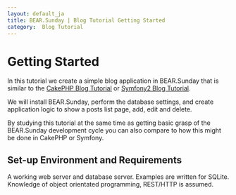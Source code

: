 ```yaml
---
layout: default_ja
title: BEAR.Sunday | Blog Tutorial Getting Started 
category:  Blog Tutorial
---
```


# Getting Started 

In this tutorial we create a simple blog application in BEAR.Sunday that is similar to the
[CakePHP Blog Tutorial](http://book.cakephp.org/2.0/en/tutorials-and-examples/blog/blog.html) or [Symfony2 Blog Tutorial](http://tutorial.symblog.co.uk/).

We will install BEAR.Sunday, perform the database settings, and create application logic to show a posts list page, add, edit and delete.

By studying this tutorial at the same time as getting basic grasp of the BEAR.Sunday development cycle you can also compare to how this might be done in CakePHP or Symfony.

## Set-up Environment and Requirements  

A working web server and database server. Examples are written for SQLite.
Knowledge of object orientated programming, REST/HTTP is assumed.

